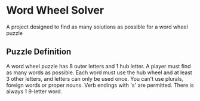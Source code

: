 # Word Wheel Solver

A project designed to find as many solutions as possible for a word wheel puzzle


## Puzzle Definition
A word wheel puzzle has 8 outer letters and 1 hub letter. 
A player must find as many words as possible.
Each word must use the hub wheel and at least 3 other letters, and letters can only be used once.
You can't use plurals, foreign words or proper nouns. 
Verb endings with 's' are permitted.
There is always 1 9-letter word.